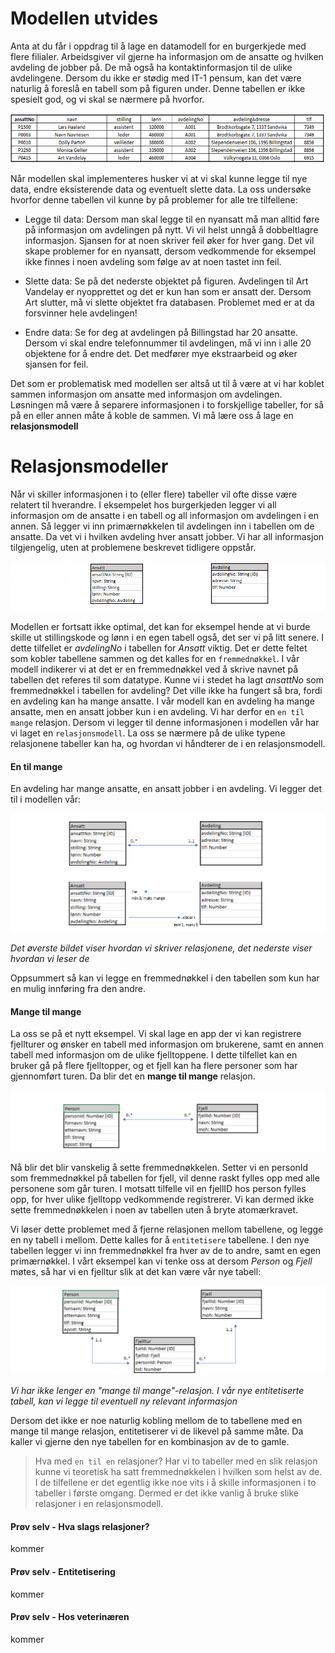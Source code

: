 # Modellen utvides

Anta at du får i oppdrag til å lage en datamodell for en burgerkjede med flere filialer. Arbeidsgiver vil gjerne ha informasjon om de ansatte og hvilken avdeling de jobber på. De må også ha kontaktinformasjon til de ulike avdelingene. Dersom du ikke er stødig med IT-1 pensum, kan det være naturlig å foreslå en tabell som på figuren under. Denne tabellen er ikke spesielt god, og vi skal se nærmere på hvorfor.

![En dårlig modell](./burger.png)

Når modellen skal implementeres husker vi at vi skal kunne legge til nye data, endre eksisterende data og eventuelt slette data. La oss undersøke hvorfor denne tabellen vil kunne by på problemer for alle tre tilfellene:

* Legge til data: 
Dersom man skal legge til en nyansatt må man alltid føre på informasjon om avdelingen på nytt. Vi vil helst unngå å dobbeltlagre informasjon. Sjansen for at noen skriver feil øker for hver gang. Det vil skape problemer for en nyansatt, dersom vedkommende for eksempel ikke finnes i noen avdeling som følge av at noen tastet inn feil.

* Slette data: 
Se på det nederste objektet på figuren. Avdelingen til Art Vandelay er nyopprettet og det er kun han som er ansatt der. Dersom Art slutter, må vi slette objektet fra databasen. Problemet med er at da forsvinner hele avdelingen!

* Endre data: 
Se for deg at avdelingen på Billingstad har 20 ansatte. Dersom vi skal endre telefonnummer til avdelingen, må vi inn i alle 20 objektene for å endre det. Det medfører mye ekstraarbeid og øker sjansen for feil.

Det som er problematisk med modellen ser altså ut til å være at vi har koblet sammen informasjon om ansatte med informasjon om avdelingen. Løsningen må være å separere informasjonen i to forskjellige tabeller, for så på en eller annen måte å koble de sammen. Vi må lære oss å lage en **relasjonsmodell**

# Relasjonsmodeller

Når vi skiller informasjonen i to (eller flere) tabeller vil ofte disse være relatert til hverandre. I eksempelet hos burgerkjeden legger vi all informasjon om de ansatte i en tabell og all informasjon om avdelingen i en annen. Så legger vi inn primærnøkkelen til avdelingen inn i tabellen om de ansatte. Da vet vi i hvilken avdeling hver ansatt jobber. Vi har all informasjon tilgjengelig, uten at problemene beskrevet tidligere oppstår.

![En bedre modell](./burger2.png)

Modellen er fortsatt ikke optimal, det kan for eksempel hende at vi burde skille ut stillingskode og lønn i en egen tabell også, det ser vi på litt senere. I dette tilfellet er *avdelingNo* i tabellen for *Ansatt* viktig. Det er dette feltet som kobler tabellene sammen og det kalles for en `fremmednøkkel`. I vår modell indikerer vi at det er en fremmednøkkel ved å skrive navnet på tabellen det referes til som datatype. Kunne vi i stedet ha lagt *ansattNo* som fremmednøkkel i tabellen for avdeling? Det ville ikke ha fungert så bra, fordi en avdeling kan ha mange ansatte. I vår modell kan en avdeling ha mange ansatte, men en ansatt jobber kun i en avdeling. Vi har derfor en `en til mange` relasjon. Dersom vi legger til denne informasjonen i modellen vår har vi laget en `relasjonsmodell`. La oss se nærmere på de ulike typene relasjonene tabeller kan ha, og hvordan vi håndterer de i en relasjonsmodell.


#### En til mange 

En avdeling har mange ansatte, en ansatt jobber i en avdeling. Vi legger det til i modellen vår:

![relasjonsmodell](./burger3.png)

*Det øverste bildet viser hvordan vi skriver relasjonene, det nederste viser hvordan vi leser de*

Oppsummert så kan vi legge en fremmednøkkel i den tabellen som kun har en mulig innføring fra den andre.

#### Mange til mange

La oss se på et nytt eksempel. Vi skal lage en app der vi kan registrere fjellturer og ønsker en tabell med informasjon om brukerene, samt en annen tabell med informasjon om de ulike fjelltoppene. I dette tilfellet kan en bruker gå på flere fjelltopper, og et fjell kan ha flere personer som har gjennomført turen. Da blir det en **mange til mange** relasjon. 

![relasjonsmodell mange til mange](./fjell1.png)

Nå blir det blir vanskelig å sette fremmednøkkelen. Setter vi en personId som fremmednøkkel på tabellen for fjell, vil denne raskt fylles opp med alle personene som går turen. I motsatt tilfelle vil en fjellID hos person fylles opp, for hver ulike fjelltopp vedkommende registrerer. Vi kan dermed ikke sette fremmednøkkelen i noen av tabellen uten å bryte atomærkravet.

Vi løser dette problemet med å fjerne relasjonen mellom tabellene, og legge en ny tabell i mellom. Dette kalles for å `entitetisere` tabellene. I den nye tabellen legger vi inn fremmednøkkel fra hver av de to andre, samt en egen primærnøkkel. I vårt eksempel kan vi tenke oss at dersom *Person* og *Fjell* møtes, så har vi en fjelltur slik at det kan være vår nye tabell:

![relasjonsmodell entitetisert](./fjell2.png)

*Vi har ikke lenger en "mange til mange"-relasjon. I vår nye entitetiserte tabell, kan vi legge til eventuell ny relevant informasjon*

Dersom det ikke er noe naturlig kobling mellom de to tabellene med en mange til mange relasjon, entitetiserer vi de likevel på samme måte. Da kaller vi gjerne den nye tabellen for en kombinasjon av de to gamle.

> Hva med `en til en` relasjoner? Har vi to tabeller med en slik relasjon kunne vi teoretisk ha satt fremmednøkkelen i hvilken som helst av de. I de tilfellene er det egentlig ikke noe vits i å skille informasjonen i to tabeller i første omgang. Dermed er det ikke vanlig å bruke slike relasjoner i en relasjonsmodell.

#### Prøv selv - Hva slags relasjoner?
kommer

#### Prøv selv - Entitetisering
kommer

#### Prøv selv - Hos veterinæren
kommer